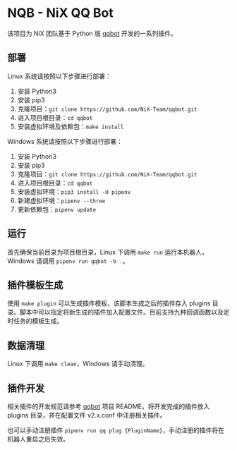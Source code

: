 # NQB - NiX QQ Bot

该项目为 NiX 团队基于 Python 版 [qqbot](https://github.com/pandolia/qqbot) 开发的一系列插件。

## 部署

Linux 系统请按照以下步骤进行部署：

1. 安装 Python3
1. 安装 pip3
1. 克隆项目：`git clone https://github.com/NiX-Team/qqbot.git`
1. 进入项目根目录：`cd qqbot`
1. 安装虚拟环境及依赖包：`make install`

Windows 系统请按照以下步骤进行部署：

1. 安装 Python3
1. 安装 pip3
1. 克隆项目：`git clone https://github.com/NiX-Team/qqbot.git`
1. 进入项目根目录：`cd qqbot`
1. 安装虚拟环境：`pip3 install -U pipenv`
1. 新建虚拟环境：`pipenv --three`
1. 更新依赖包：`pipenv update`

## 运行

首先确保当前目录为项目根目录，Linux 下调用 `make run` 运行本机器人，Windows 请调用 `pipenv run qqbot -b .`。

## 插件模板生成

使用 `make plugin` 可以生成插件模板，该脚本生成之后的插件存入 plugins 目录。脚本中可以指定将新生成的插件加入配置文件。目前支持九种回调函数以及定时任务的模板生成。

## 数据清理

Linux 下调用 `make clean`，Windows 请手动清理。

## 插件开发

相关插件的开发规范请参考 [qqbot](https://github.com/pandolia/qqbot) 项目 README，将开发完成的插件放入 plugins 目录，并在配置文件 v2.x.conf 中注册相关插件。

也可以手动注册插件 `pipenv run qq plug {PluginName}`，手动注册的插件将在机器人重启之后失效。
